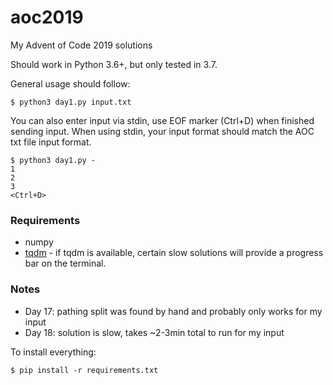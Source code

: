 # aoc2019
My Advent of Code 2019 solutions

Should work in Python 3.6+, but only tested in 3.7.

General usage should follow:
```
$ python3 day1.py input.txt
```

You can also enter input via stdin, use EOF marker (Ctrl+D) when finished sending input.
When using stdin, your input format should match the AOC txt file input format.
```
$ python3 day1.py -
1
2
3
<Ctrl+D>
```

### Requirements

- numpy
- [tqdm](https://github.com/tqdm/tqdm) - if tqdm is available, certain slow solutions will provide a progress bar on the terminal.

### Notes

- Day 17: pathing split was found by hand and probably only works for my input
- Day 18: solution is slow, takes ~2-3min total to run for my input

To install everything:
```
$ pip install -r requirements.txt
```
